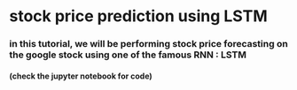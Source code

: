 # stock price prediction using LSTM

### in this tutorial, we will be performing stock price forecasting on the google stock using one of the famous RNN : LSTM 
#### (check the jupyter notebook for code)
